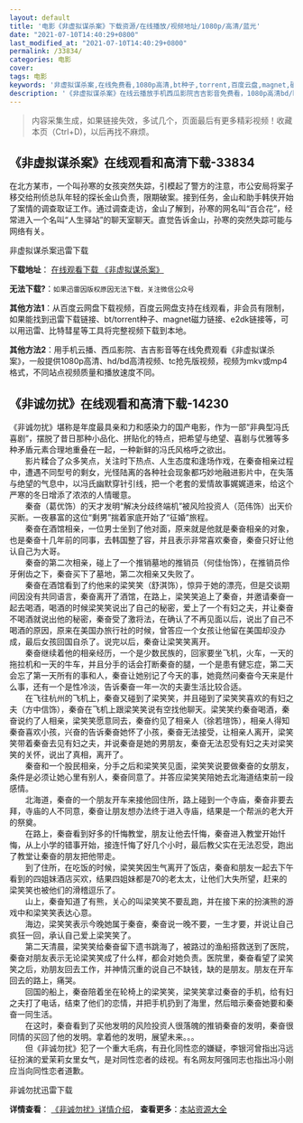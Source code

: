 ```yaml
---
layout: default
title: '电影《非虚拟谋杀案》下载资源/在线播放/视频地址/1080p/高清/蓝光'
date: "2021-07-10T14:40:29+0800"
last_modified_at: "2021-07-10T14:40:29+0800"
permalink: /33834/
categories: 电影
cover:
tags: 电影
keywords: '非虚拟谋杀案,在线免费看,1080p高清,bt种子,torrent,百度云盘,magnet,磁力链,迅雷下载资源'
description: '《非虚拟谋杀案》在线云播放手机西瓜影院吉吉影音免费看，1080p高清bd/hd未删减完整版和tc抢先枪版，mkv/mp4格式，附带bt/torrent种子、magnet/磁力链、百度云盘、网盘资源迅雷下载链接'
---
```


>内容采集生成，如果链接失效，多试几个，页面最后有更多精彩视频！收藏本页（Ctrl+D)，以后再找不麻烦。


## 《非虚拟谋杀案》在线观看和高清下载-33834

在北方某市，一个叫孙寒的女孩突然失踪，引模起了警方的注意，市公安局将案子移交给刑侦总队年轻的探长金山负责，限期破案。接到任务，金山和助手韩侠开始了案情的调查取证工作。通过调查走访，金山了解到，孙寒的网名叫&ldquo;百合花&rdquo;，经常进入一个名叫&ldquo;人生驿站”的聊天室聊天。直觉告诉金山，孙寒的突然失踪可能与网络有关。


非虚拟谋杀案迅雷下载

**下载地址**： [在线观看下载 《非虚拟谋杀案》](https://www.993dy.com//vod-detail-id-15057.html) 


**无法下载?**：`如果迅雷因版权原因无法下载，关注微信公众号 `

**其他方法1**：从百度云网盘下载视频，百度云网盘支持在线观看，非会员有限制，如果能找到迅雷下载链接、bt/torrent种子、magnet磁力链接、e2dk链接等，可以用迅雷、比特彗星等工具将完整视频下载到本地。

**其他方法2**：用手机云播、西瓜影院、吉吉影音等在线免费观看《非虚拟谋杀案》，一般提供1080p高清、hd/bd高清视频、tc抢先版视频，视频为mkv或mp4格式，不同站点视频质量和播放速度不同。


## 《非诚勿扰》在线观看和高清下载-14230

《非诚勿扰》堪称是年度最具亲和力和感染力的国产电影，作为一部&ldquo;非典型冯氏喜剧&rdquo;，摆脱了昔日那种小品化、拼贴化的特点，把希望与绝望、喜剧与优雅等多种矛盾元素合理地重叠在一起，一种新鲜的冯氏风格呼之欲出。<br />　　影片糅合了众多笑点，关注时下热点、人生态度和逢场作戏，在秦奋相亲过程中，遭遇不同型号的剩女，光怪陆离的各种社会现象都巧妙地融进影片中，在失落与绝望的气息中，以冯氏幽默穿针引线，把一个老套的爱情故事娓娓道来，给这个严寒的冬日增添了浓浓的人情暖意。<br />　　秦奋（葛优饰）的天才发明“解决分歧终端机&rdquo;被风险投资人（范伟饰）出天价买断。一夜暴富的这位“剩男”揣着家底开始了“征婚”旅程。<br />　　秦奋在酒馆相亲，一位男士坐到了他对面，原来就是他就是秦奋相亲的对象，也是秦奋十几年前的同事，去韩国整了容，并且表示非常喜欢秦奋，秦奋只好让他认自己为大哥。<br />　　秦奋的第二次相亲，碰上了一个推销墓地的推销员（何佳怡饰），在推销员伶牙俐齿之下，秦奋买下了墓地，第二次相亲又失败了。<br />　　秦奋在酒馆看到了约他来的梁笑笑（舒淇饰），惊异于她的漂亮，但是交谈期间因没有共同语言，秦奋离开了酒馆，在路上，梁笑笑追上了秦奋，并邀请秦奋一起去喝酒，喝酒的时候梁笑笑说出了自己的秘密，爱上了一个有妇之夫，并让秦奋不喝酒就说出他的秘密，秦奋受了激将法，在确认了不再见面以后，说出了自己不喝酒的原因，原来在美国办旅行社的时候，曾答应一个女孩让他留在美国却没办成，最后女孩回国自杀了。说完以后，秦奋让梁笑笑离开。<br />　　秦奋继续着他的相亲经历，一个是少数民族的，回家要坐飞机，火车，一天的拖拉机和一天的牛车，并且分手的话会打断秦奋的腿，一个是患有健忘症，第二天会忘了第一天所有的事和人，秦奋让她别记了今天的事，她竟然问秦奋今天来是什么事，还有一个是性冷淡，告诉秦奋一年一次的夫妻生活比较合适。<br />　　在飞往杭州的飞机上，秦奋又碰到了梁笑笑，并且碰到了梁笑笑喜欢的有妇之夫（方中信饰），秦奋在飞机上跟梁笑笑说有空找他聊天。梁笑笑约秦奋喝酒，秦奋说约了人相亲，梁笑笑愿意同去，秦奋约见了相亲人（徐若瑄饰），相亲人得知秦奋喜欢小孩，兴奋的告诉秦奋她怀了小孩，秦奋无法接受，让相亲人离开，梁笑笑带着秦奋去见有妇之夫，并说秦奋是她的男朋友，秦奋无法忍受有妇之夫对梁笑笑的关怀，说出了真相，离开了。<br />　　秦奋和一个股民相亲，分手之后和梁笑笑见面，梁笑笑说要做秦奋的女朋友，条件是必须让她心里有别人，秦奋同意了。并答应梁笑笑陪她去北海道结束前一段感情。<br />　　北海道，秦奋的一个朋友开车来接他回住所，路上碰到一个寺庙，秦奋非要去拜，寺庙的人不同意，秦奋让朋友想办法终于进入寺庙，结果是一个帮派的老大开的祭奠。<br />　　在路上，秦奋看到好多的忏悔教堂，朋友让他去忏悔，秦奋进入教堂开始忏悔，从上小学的错事开始，接连忏悔了好几个小时，最后教父实在无法忍受，跑出了教堂让秦奋的朋友把他带走。<br />　　到了住所，在吃饭的时候，梁笑笑因生气离开了饭店，秦奋和朋友一起去下午看到的四姐妹酒店买欢，结果四姐妹都是70的老太太，让他们大失所望，赶来的梁笑笑也被他们的滑稽逗乐了。<br />　　山上，秦奋知道了有熊，关心的叫梁笑笑不要乱跑，并在接下来的扮演熊的游戏中和梁笑笑表达心意。<br />　　海边，梁笑笑表示今晚她属于秦奋，秦奋说一晚不要，一生才要，并说让自己疯狂一回，承认自己爱上梁笑笑了。<br />　　第二天清晨，梁笑笑给秦奋留下遗书跳海了，被路过的渔船搭救送到了医院，秦奋对朋友表示无论梁笑笑成了什么样，都会对她负责。医院里，秦奋看望了梁笑笑之后，劝朋友回去工作，并神情沉重的说自己不缺钱，缺的是朋友。朋友在开车回去的路上，痛哭。<br />　　回国的船上，秦奋陪着坐在轮椅上的梁笑笑，梁笑笑拿过秦奋的手机，给有妇之夫打了电话，结束了他们的恋情，并把手机扔到了海里，然后暗示秦奋她要和秦奋一同生活。<br />　　在这时，秦奋看到了买他发明的风险投资人很落魄的推销秦奋的发明，秦奋很同情的买回了他的发明。拿着他的发明，展望未来。。。<br />　　但《非诚勿扰》犯了一个重大毛病，有丑化同性恋的嫌疑，李银河曾指出冯远征扮演的爱茉莉女里女气，是对同性恋者的歧视。有名网友阿强同志也指出冯小刚应当向同性恋者道歉。


非诚勿扰迅雷下载

**详情查看**： [《非诚勿扰》详情介绍](/movie/14230/)， **查看更多**：[本站资源大全](/movie/t/all/)

